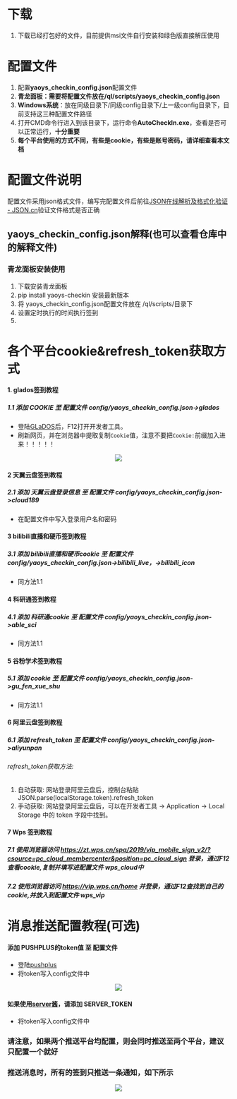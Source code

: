 # 下载

1. 下载已经打包好的文件，目前提供msi文件自行安装和绿色版直接解压使用

# 配置文件

1. 配置**yaoys_checkin_config.json**配置文件
2. **青龙面板：**需要将配置文件放在**/ql/scripts/yaoys_checkin_config.json**
3. **Windows系统**：放在同级目录下/同级config目录下/上一级config目录下，目前支持这三种配置文件路径
4. 打开CMD命令行进入到该目录下，运行命令**AutoCheckIn.exe**，查看是否可以正常运行，**十分重要**
5. **每个平台使用的方式不同，有些是cookie，有些是账号密码，请详细查看本文档**

# 配置文件说明

配置文件采用json格式文件，编写完配置文件后前往[JSON在线解析及格式化验证 - JSON.cn](https://www.json.cn/)验证文件格式是否正确

## yaoys_checkin_config.json解释(也可以查看仓库中的解释文件)

### 青龙面板安装使用

1. 下载安装青龙面板
2. pip install yaoys-checkin 安装最新版本
3. 将 yaoys_checkin_config.json配置文件放在 /ql/scripts/目录下
4. 设置定时执行的时间执行签到
5. 
# 各个平台cookie&refresh_token获取方式

#### 1. glados签到教程

##### 1.1 添加 COOKIE 至 配置文件 config/yaoys_checkin_config.json->glados

- 登陆[GLaDOS](https://glados.rocks/)后，F12打开开发者工具。
- 刷新网页，并在浏览器中提取复制`Cookie`值，注意不要把`Cookie:`前缀加入进来！！！！！

<p align="center">
  <img src="../images/Step1.png" />
</p>

#### 2 天翼云盘签到教程

##### 2.1 添加 天翼云盘登录信息 至 配置文件 config/yaoys_checkin_config.json->cloud189

- 在配置文件中写入登录用户名和密码

#### 3 bilibili直播和硬币签到教程

##### 3.1 添加 bilibili直播和硬币cookie 至 配置文件 config/yaoys_checkin_config.json->bilibili_live，->bilibili_icon

- 同方法1.1

#### 4 科研通签到教程

##### 4.1 添加 科研通cookie 至 配置文件 config/yaoys_checkin_config.json->able_sci

- 同方法1.1

#### 5 谷粉学术签到教程

##### 5.1 添加 cookie 至 配置文件 config/yaoys_checkin_config.json->gu_fen_xue_shu

- 同方法1.1

#### 6 阿里云盘签到教程

##### 6.1 添加 refresh_token 至 配置文件 config/yaoys_checkin_config.json->aliyunpan

###### refresh_token获取方法:

1. 自动获取: 网站登录阿里云盘后，控制台粘贴 JSON.parse(localStorage.token).refresh_token
2. 手动获取: 网站登录阿里云盘后，可以在开发者工具 -> Application -> Local Storage 中的 token 字段中找到。

#### 7 Wps 签到教程

##### 7.1 使用浏览器访问 https://zt.wps.cn/spa/2019/vip_mobile_sign_v2/?csource=pc_cloud_membercenter&position=pc_cloud_sign 登录，通过F12查看cookie,复制并填写进配置文件 wps_cloud中

##### 7.2 使用浏览器访问 https://vip.wps.cn/home 并登录，通过F12查找到自己的cookie,并放入到配置文件 wps_vip



# 消息推送配置教程(可选)

#### 添加 PUSHPLUS的token值 至 配置文件

- 登陆[pushplus](http://www.pushplus.plus/)
- 将token写入config文件中

<p align="center">
  <img src="../images/pushplus_token.png" />
</p>

#### 如果使用[server酱](https://sct.ftqq.com/)，请添加 SERVER_TOKEN

- 将token写入config文件中

### 请注意，如果两个推送平台均配置，则会同时推送至两个平台，建议只配置一个就好

### 推送消息时，所有的签到只推送一条通知，如下所示

<p align="center">
  <img src="../images/checkin_info.png" />
</p>